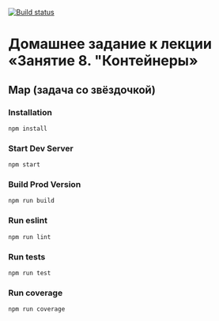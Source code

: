 [![Build status](https://ci.appveyor.com/api/projects/status/78fvmyglyk37mbhx/branch/master?svg=true)](https://ci.appveyor.com/project/homutovan/ajs-1-8-3-map/branch/master)

# Домашнее задание к лекции «Занятие 8. "Контейнеры»

## Map (задача со звёздочкой)

### Installation

```
npm install
```

### Start Dev Server

```
npm start
```

### Build Prod Version

```
npm run build
```

### Run eslint

```
npm run lint
```

### Run tests

```
npm run test
```

### Run coverage

```
npm run coverage
```
